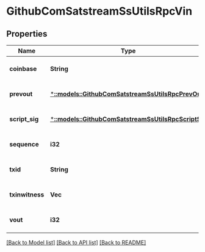 # GithubComSatstreamSsUtilsRpcVin

## Properties
Name | Type | Description | Notes
------------ | ------------- | ------------- | -------------
**coinbase** | **String** |  | [optional] [default to null]
**prevout** | [***::models::GithubComSatstreamSsUtilsRpcPrevOut**](github_com_satstream_ss-utils_rpc.PrevOut.md) |  | [optional] [default to null]
**script_sig** | [***::models::GithubComSatstreamSsUtilsRpcScriptSig**](github_com_satstream_ss-utils_rpc.ScriptSig.md) |  | [optional] [default to null]
**sequence** | **i32** |  | [optional] [default to null]
**txid** | **String** |  | [optional] [default to null]
**txinwitness** | **Vec<String>** |  | [optional] [default to null]
**vout** | **i32** |  | [optional] [default to null]

[[Back to Model list]](../README.md#documentation-for-models) [[Back to API list]](../README.md#documentation-for-api-endpoints) [[Back to README]](../README.md)


